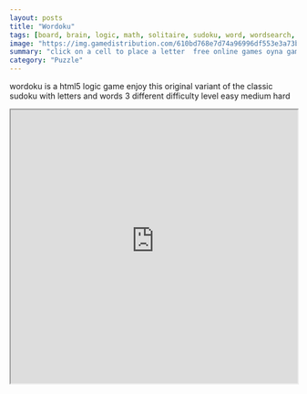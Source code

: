 ```yaml
---
layout: posts
title: "Wordoku"
tags: [board, brain, logic, math, solitaire, sudoku, word, wordsearch, free, online, games, oyna, game, free, games, play, play, games]
image: "https://img.gamedistribution.com/610bd768e7d74a96996df553e3a73b0c.jpg"
summary: "click on a cell to place a letter  free online games oyna game free games play play games"
category: "Puzzle"
---
```


wordoku is a html5 logic game enjoy this original variant of the classic sudoku with letters and words 3 different difficulty level easy medium hard

<iframe width="100%" height="480px;" src="https://html5.gamedistribution.com/610bd768e7d74a96996df553e3a73b0c/"></iframe>